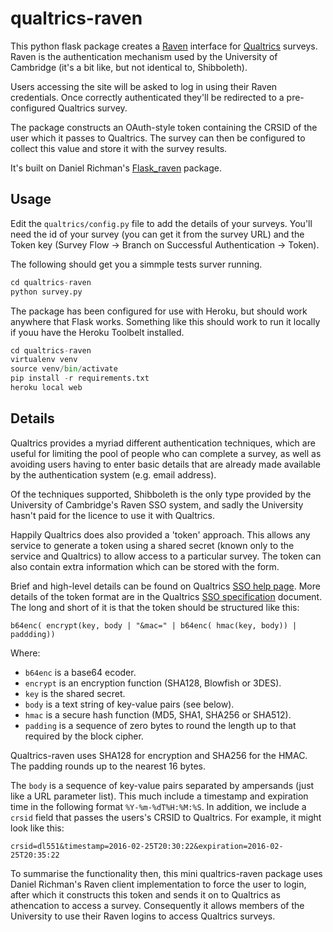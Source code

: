 # qualtrics-raven

This python flask package creates a [Raven](https://raven.cam.ac.uk) interface for [Qualtrics](https://cambridge.eu.qualtrics.com) surveys. Raven is the authentication mechanism used by the University of Cambridge (it's a bit like, but not identical to, Shibboleth).

Users accessing the site will be asked to log in using their Raven credentials. Once correctly authenticated they'll be redirected to a pre-configured Qualtrics survey.

The package constructs an OAuth-style token containing the CRSID of the user which it passes to Qualtrics. The survey can then be configured to collect this value and store it with the survey results.

It's built on Daniel Richman's [Flask_raven](https://github.com/danielchatfield/flask-raven) package.

## Usage

Edit the `qualtrics/config.py` file to add the details of your surveys. You'll need the id of your survey (you can get it from the survey URL) and the Token key (Survey Flow -> Branch on Successful Authentication -> Token).

The following should get you a simmple tests surver running.

```python
cd qualtrics-raven
python survey.py
```

The package has been configured for use with Heroku, but should work anywhere that Flask works. Something like this should work to run it locally if youu have the Heroku Toolbelt installed.

```python
cd qualtrics-raven
virtualenv venv
source venv/bin/activate
pip install -r requirements.txt
heroku local web
```

## Details

Qualtrics provides a myriad different authentication techniques, which are useful for limiting the pool of people who can complete a survey, as well as avoiding users having to enter basic details that are already made available by the authentication system (e.g. email address).

Of the techniques supported, Shibboleth is the only type provided by the University of Cambridge's Raven SSO system, and sadly the University hasn't paid for the licence to use it with Qualtrics.

Happily Qualtrics does also provided a 'token' approach. This allows any service to generate a token using a shared secret (known only to the service and Qualtrics) to allow access to a particular survey. The token can also contain extra information which can be stored with the form.

Brief and high-level details can be found on Qualtrics [SSO help page](http://www.qualtrics.com/university/researchsuite/advanced-building/survey-flow/authenticator/sso-authentication/#Token). More details of the token format are in the Qualtrics [SSO specification](http://www.qualtrics.com/wp-content/uploads/2013/05/SSO-Single-Sign-On-Specification.pdf) document. The long and short of it is that the token should be structured like this:
```
b64enc( encrypt(key, body | "&mac=" | b64enc( hmac(key, body)) | paddding))
```
Where:
 - `b64enc` is a base64 ecoder.
 - `encrypt` is an encryption function (SHA128, Blowfish or 3DES).
 - `key` is the shared secret.
 - `body` is a text string of key-value pairs (see below).
 - `hmac` is a secure hash function (MD5, SHA1, SHA256 or SHA512).
 - `padding` is a sequence of zero bytes to round the length up to that required by the block cipher.

Qualtrics-raven uses SHA128 for encryption and SHA256 for the HMAC. The padding rounds up to the nearest 16 bytes.

The `body` is a sequence of key-value pairs separated by ampersands (just like a URL parameter list). This much include a timestamp and expiration time in the following format `%Y-%m-%dT%H:%M:%S`. In addition, we include a `crsid` field that passes the users's CRSID to Qualtrics. For example, it might look like this:
```
crsid=dl551&timestamp=2016-02-25T20:30:22&expiration=2016-02-25T20:35:22
```

To summarise the functionality then, this mini qualtrics-raven package uses Daniel Richman's Raven client implementation to force the user to login, after which it constructs this token and sends it on to Qualtrics as athencation to access a survey. Consequently it allows members of the University to use their Raven logins to access Qualtrics surveys.
